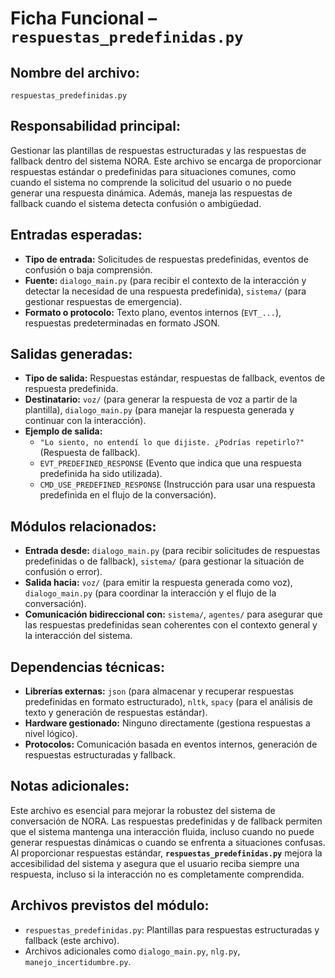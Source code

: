 # Ficha Funcional – `respuestas_predefinidas.py`

## Nombre del archivo:
`respuestas_predefinidas.py`

## Responsabilidad principal:
Gestionar las plantillas de respuestas estructuradas y las respuestas de fallback dentro del sistema NORA. Este archivo se encarga de proporcionar respuestas estándar o predefinidas para situaciones comunes, como cuando el sistema no comprende la solicitud del usuario o no puede generar una respuesta dinámica. Además, maneja las respuestas de fallback cuando el sistema detecta confusión o ambigüedad.

## Entradas esperadas:
- **Tipo de entrada:** Solicitudes de respuestas predefinidas, eventos de confusión o baja comprensión.
- **Fuente:** `dialogo_main.py` (para recibir el contexto de la interacción y detectar la necesidad de una respuesta predefinida), `sistema/` (para gestionar respuestas de emergencia).
- **Formato o protocolo:** Texto plano, eventos internos (`EVT_...`), respuestas predeterminadas en formato JSON.

## Salidas generadas:
- **Tipo de salida:** Respuestas estándar, respuestas de fallback, eventos de respuesta predefinida.
- **Destinatario:** `voz/` (para generar la respuesta de voz a partir de la plantilla), `dialogo_main.py` (para manejar la respuesta generada y continuar con la interacción).
- **Ejemplo de salida:**
  - `"Lo siento, no entendí lo que dijiste. ¿Podrías repetirlo?"` (Respuesta de fallback).
  - `EVT_PREDEFINED_RESPONSE` (Evento que indica que una respuesta predefinida ha sido utilizada).
  - `CMD_USE_PREDEFINED_RESPONSE` (Instrucción para usar una respuesta predefinida en el flujo de la conversación).

## Módulos relacionados:
- **Entrada desde:** `dialogo_main.py` (para recibir solicitudes de respuestas predefinidas o de fallback), `sistema/` (para gestionar la situación de confusión o error).
- **Salida hacia:** `voz/` (para emitir la respuesta generada como voz), `dialogo_main.py` (para coordinar la interacción y el flujo de la conversación).
- **Comunicación bidireccional con:** `sistema/`, `agentes/` para asegurar que las respuestas predefinidas sean coherentes con el contexto general y la interacción del sistema.

## Dependencias técnicas:
- **Librerías externas:** `json` (para almacenar y recuperar respuestas predefinidas en formato estructurado), `nltk`, `spacy` (para el análisis de texto y generación de respuestas estándar).
- **Hardware gestionado:** Ninguno directamente (gestiona respuestas a nivel lógico).
- **Protocolos:** Comunicación basada en eventos internos, generación de respuestas estructuradas y fallback.

## Notas adicionales:
Este archivo es esencial para mejorar la robustez del sistema de conversación de NORA. Las respuestas predefinidas y de fallback permiten que el sistema mantenga una interacción fluida, incluso cuando no puede generar respuestas dinámicas o cuando se enfrenta a situaciones confusas. Al proporcionar respuestas estándar, **`respuestas_predefinidas.py`** mejora la accesibilidad del sistema y asegura que el usuario reciba siempre una respuesta, incluso si la interacción no es completamente comprendida.

## Archivos previstos del módulo:
- `respuestas_predefinidas.py`: Plantillas para respuestas estructuradas y fallback (este archivo).
- Archivos adicionales como `dialogo_main.py`, `nlg.py`, `manejo_incertidumbre.py`.
